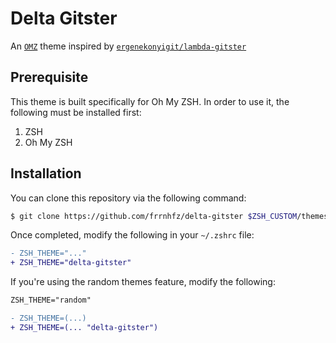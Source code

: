 # Delta Gitster

An [`OMZ`](https://github.com/robbyrussell/oh-my-zsh "robbyrussel/oh-my-zsh") theme inspired by [`ergenekonyigit/lambda-gitster`](https://github.com/ergenekonyigit/lambda-gitster "ergenekonyigit/lambda-gitster")

## Prerequisite

This theme is built specifically for Oh My ZSH. In order to use it, the following must be installed first:

1. ZSH
2. Oh My ZSH

## Installation

You can clone this repository via the following command:

```sh
$ git clone https://github.com/frrnhfz/delta-gitster $ZSH_CUSTOM/themes/delta-gitster
```

Once completed, modify the following in your `~/.zshrc` file:

```diff
- ZSH_THEME="..."
+ ZSH_THEME="delta-gitster"
```

If you're using the random themes feature, modify the following:

```diff
ZSH_THEME="random"

- ZSH_THEME=(...)
+ ZSH_THEME=(... "delta-gitster")
```
